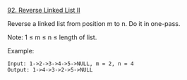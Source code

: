 [92. Reverse Linked List II](https://leetcode.com/problems/reverse-linked-list-ii/)

Reverse a linked list from position m to n. Do it in one-pass.

Note: 1 ≤ m ≤ n ≤ length of list.

Example:

    Input: 1->2->3->4->5->NULL, m = 2, n = 4
    Output: 1->4->3->2->5->NULL
